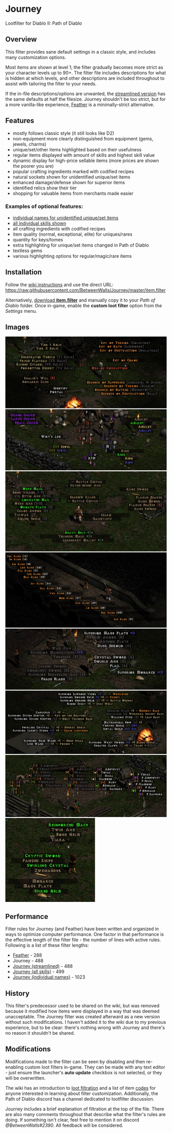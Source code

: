 # Journey
Lootfilter for Diablo II: Path of Diablo

## Overview
This filter provides sane default settings in a classic style, and includes many customization options.

Most items are shown at level 1; the filter gradually becomes more strict as your character levels up to 90+. The filter file includes descriptions for what is hidden at which levels, and other descriptions are included throughout to assist with tailoring the filter to your needs.

If the in-file descriptions/options are unwanted, the [streamlined version](https://github.com/BetweenWalls/Journey/tree/streamlined#Journey-streamlined) has the same defaults at half the filesize. Journey shouldn't be too strict, but for a more vanilla-like experience, [Feather](https://github.com/BetweenWalls/Feather#Feather) is a minimally-strict alternative.

## Features
* mostly follows classic style (it still looks like D2)
* non-equipment more clearly distinguished from equipment (gems, jewels, charms)
* unique/set/other items highlighted based on their usefulness
* regular items displayed with amount of skills and highest skill value
* dynamic display for high-price sellable items (more prices are shown the poorer you are)
* popular crafting ingredients marked with codified recipes
* natural sockets shown for unidentified unique/set items
* enhanced damage/defense shown for superior items
* identified relics show their tier
* shopping for valuable items from merchants made easier

### Examples of optional features:
* [individual names for unidentified unique/set items](https://github.com/BetweenWalls/Journey/tree/individual-names#Journey-individual-names)
* [all individual skills shown](https://github.com/BetweenWalls/Journey/tree/all-skills#Journey-all-skills)
* all crafting ingredients with codified recipes
* item quality (normal, exceptional, elite) for uniques/rares
* quantity for keys/tomes
* extra highlighting for unique/set items changed in Path of Diablo
* textless gems
* various highlighting options for regular/magic/rare items

## Installation
Follow the [wiki instructions](https://pathofdiablo.com/wiki/index.php?title=List_of_Loot_Filters#How_to_Use) and use the direct URL: https://raw.githubusercontent.com/BetweenWalls/Journey/master/item.filter

Alternatively, [download **item.filter**](https://drive.google.com/uc?id=1jAXM-MkmWBtPZBJ40SqAmBrWv4xLKAD9) and manually copy it to your *Path of Diablo* folder. Once in-game, enable the **custom loot filter** option from the *Settings* menu.

## Images
![_](/images/miscellaneous_items.png)
![_](/images/unidentified_items.png)
![_](/images/uniques_special_properties.png)
![_](/images/runes.png)
![_](/images/regular_items.png)
![_](/images/regular_class_items.png)
![_](/images/gems.png)
![_](/images/unidentified_highlighting.png)

## Performance
Filter rules for Journey (and Feather) have been written and organized in ways to optimize computer performance. One factor in that performance is the effective length of the filter file - the number of lines with active rules. Following is a list of these filter lengths:

* [Feather](https://github.com/BetweenWalls/Feather#Feather) - 288
* Journey - 488
* [Journey (streamlined)](https://github.com/BetweenWalls/Journey/tree/streamlined#Journey-streamlined) - 488
* [Journey (all skills)](https://github.com/BetweenWalls/Journey/tree/all-skills#Journey-all-skills) - 499
* [Journey (individual names)](https://github.com/BetweenWalls/Journey/tree/individual-names#Journey-individual-names) - 1023

## History
This filter's predecessor used to be shared on the wiki, but was removed because it modified how items were displayed in a way that was deemed unacceptable. The Journey filter was created afterward as a new version without such modifications. I haven't added it to the wiki due to my previous experience, but to be clear: there's nothing wrong with Journey and there's no reason it shouldn't be shared.

## Modifications
Modifications made to the filter can be seen by disabling and then re-enabling custom loot filters in-game. They can be made with any text editor - just ensure the launcher's **auto update** checkbox is not selected, or they will be overwritten.

The wiki has an introduction to [loot filtration](https://pathofdiablo.com/wiki/index.php?title=Loot_Filtration) and a list of item [codes](https://pathofdiablo.com/wiki/index.php?title=Loot_Filtration_Codes) for anyone interested in learning about filter customization. Additionally, the Path of Diablo discord has a channel dedicated to lootfilter discussion.

Journey includes a brief explanation of filtration at the top of the file. There are also many comments throughout that describe what the filter's rules are doing. If something isn't clear, feel free to mention it on discord *@BetweenWalls#2390*. All feedback will be considered.
